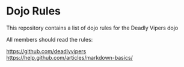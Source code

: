 Dojo Rules
==========

This repository contains a list of dojo rules for the Deadly Vipers dojo

All members should read the rules:

https://github.com/deadlyvipers
https://help.github.com/articles/markdown-basics/